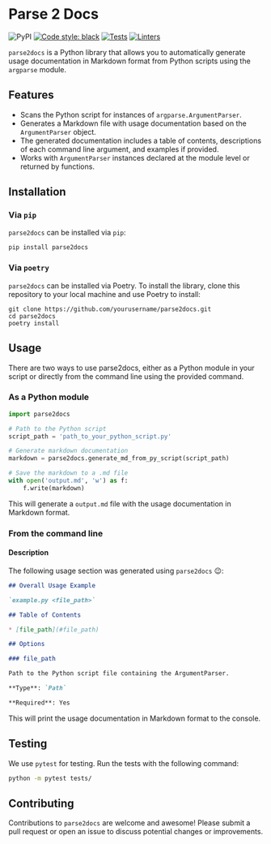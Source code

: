 # Parse 2 Docs

![PyPI](https://img.shields.io/pypi/v/parse2docs)
[![Code style: black](https://img.shields.io/badge/code%20style-black-000000.svg)](https://github.com/psf/black)
[![Tests](https://github.com/MrCordeiro/parse2docs/actions/workflows/tests.yml/badge.svg)](https://github.com/MrCordeiro/parse2docs/actions/workflows/tests.yml)
[![Linters](https://github.com/MrCordeiro/parse2docs/actions/workflows/linters.yml/badge.svg)](https://github.com/MrCordeiro/parse2docs/actions/workflows/linters.yml)

`parse2docs` is a Python library that allows you to automatically generate usage documentation in Markdown format from Python scripts using the `argparse` module.

## Features

* Scans the Python script for instances of `argparse.ArgumentParser`.
* Generates a Markdown file with usage documentation based on the `ArgumentParser` object.
* The generated documentation includes a table of contents, descriptions of each command line argument, and examples if provided.
* Works with `ArgumentParser` instances declared at the module level or returned by functions.

## Installation

### Via `pip`

`parse2docs` can be installed via `pip`:

```shell
pip install parse2docs
```

### Via `poetry`

`parse2docs` can be installed via Poetry. To install the library, clone this repository to your local machine and use Poetry to install:

```shell
git clone https://github.com/yourusername/parse2docs.git
cd parse2docs
poetry install
```

## Usage

There are two ways to use parse2docs, either as a Python module in your script or directly from the command line using the provided command.

### As a Python module

```python
import parse2docs

# Path to the Python script
script_path = 'path_to_your_python_script.py'

# Generate markdown documentation
markdown = parse2docs.generate_md_from_py_script(script_path)

# Save the markdown to a .md file
with open('output.md', 'w') as f:
    f.write(markdown)
```

This will generate a `output.md` file with the usage documentation in Markdown format.

### From the command line

#### Description

The following usage section was generated using `parse2docs` 😉:

```md
## Overall Usage Example

`example.py <file_path>`

## Table of Contents

* [file_path](#file_path)

## Options

### file_path

Path to the Python script file containing the ArgumentParser.

**Type**: `Path`

**Required**: Yes
```

This will print the usage documentation in Markdown format to the console.

## Testing

We use `pytest` for testing. Run the tests with the following command:

```bash
python -m pytest tests/
```

## Contributing

Contributions to `parse2docs` are welcome and awesome! Please submit a pull request or open an issue to discuss potential changes or improvements.
